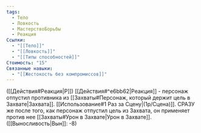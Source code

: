 ```yaml
---
tags:
  - Тело
  - Ловкость
  - МастерствоБорьбы
  - Реакция
Ссылки:
  - "[[Тело]]"
  - "[[Ловкость]]"
  - "[[Типы способностей]]"
Стоимость: "15"
Связанные навыки:
  - "[[Жестокость без компромиссов]]"
---
```

([[Действия#Реакция|Р]]) [[Действия#^e6bb62|Реакция]] - персонаж отпустил противника из [[Захваты#Персонаж, который держит цель в Захвате|Захвата]]. [[Использование#1 Раз за Сцену|(1р/Сцена)]]. СРАЗУ же после того, как персонаж отпустил цель из Захвата, он применяет против нее [[Захваты#Урон в Захвате|Урон в Захвате]]. ([[Выносливость|Вын]]: -8)